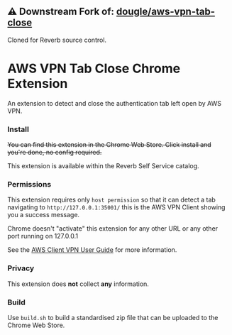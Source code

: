 ## ⚠️ Downstream Fork of: [dougle/aws-vpn-tab-close](https://github.com/dougle/aws-vpn-tab-close)
Cloned for Reverb source control.

# AWS VPN Tab Close Chrome Extension
An extension to detect and close the authentication tab left open by AWS VPN.

### Install

~~You can find this extension in the Chrome Web Store. Click install and you're done, no config required.~~

This extension is available within the Reverb Self Service catalog. 

### Permissions
This extension requires only `host permission` so that it can detect a tab navigating to `http://127.0.0.1:35001/` this is the AWS VPN Client showing you a success message.

Chrome doesn't "activate" this extension for any other URL or any other port running on 127.0.0.1

See the [AWS Client VPN User Guide](https://docs.aws.amazon.com/vpn/latest/clientvpn-user/client-vpn-user-what-is.html) for more information.

### Privacy

This extension does **not** collect **any** information.

### Build

Use `build.sh` to build a standardised zip file that can be uploaded to the Chrome Web Store.
